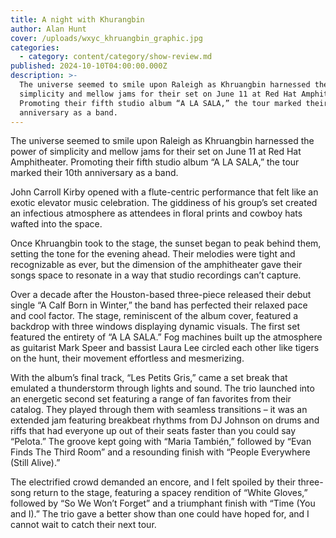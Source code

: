 ```yaml
---
title: A night with Khurangbin
author: Alan Hunt
cover: /uploads/wxyc_khruangbin_graphic.jpg
categories:
  - category: content/category/show-review.md
published: 2024-10-10T04:00:00.000Z
description: >-
  The universe seemed to smile upon Raleigh as Khruangbin harnessed the power of
  simplicity and mellow jams for their set on June 11 at Red Hat Amphitheater.
  Promoting their fifth studio album “A LA SALA,” the tour marked their 10th
  anniversary as a band.
---
```


The universe seemed to smile upon Raleigh as Khruangbin harnessed the power of simplicity and mellow jams for their set on June 11 at Red Hat Amphitheater. Promoting their fifth studio album “A LA SALA,” the tour marked their 10th anniversary as a band.

John Carroll Kirby opened with a flute-centric performance that felt like an exotic elevator music celebration. The giddiness of his group’s set created an infectious atmosphere as attendees in floral prints and cowboy hats wafted into the space.

Once Khruangbin took to the stage, the sunset began to peak behind them, setting the tone for the evening ahead. Their melodies were tight and recognizable as ever, but the dimension of the amphitheater gave their songs space to resonate in a way that studio recordings can’t capture.

Over a decade after the Houston-based three-piece released their debut single “A Calf Born in Winter,” the band has perfected their relaxed pace and cool factor. The stage, reminiscent of the album cover, featured a backdrop with three windows displaying dynamic visuals. The first set featured the entirety of “A LA SALA.” Fog machines built up the atmosphere as guitarist Mark Speer and bassist Laura Lee circled each other like tigers on the hunt, their movement effortless and mesmerizing.

With the album’s final track, “Les Petits Gris,” came a set break that emulated a thunderstorm through lights and sound. The trio launched into an energetic second set featuring a range of fan favorites from their catalog. They played through them with seamless transitions – it was an extended jam featuring breakbeat rhythms from DJ Johnson on drums and riffs that had everyone up out of their seats faster than you could say “Pelota.” The groove kept going with “Maria También,” followed by “Evan Finds The Third Room” and a resounding finish with “People Everywhere (Still Alive).”

The electrified crowd demanded an encore, and I felt spoiled by their three-song return to the stage, featuring a spacey rendition of “White Gloves,” followed by “So We Won’t Forget” and a triumphant finish with “Time (You and I).” The trio gave a better show than one could have hoped for, and I cannot wait to catch their next tour.

